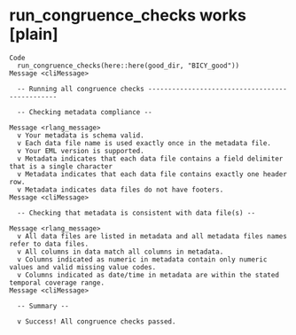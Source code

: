 # run_congruence_checks works [plain]

    Code
      run_congruence_checks(here::here(good_dir, "BICY_good"))
    Message <cliMessage>
      
      -- Running all congruence checks -----------------------------------------------
      
      -- Checking metadata compliance --
      
    Message <rlang_message>
      v Your metadata is schema valid.
      v Each data file name is used exactly once in the metadata file.
      v Your EML version is supported.
      v Metadata indicates that each data file contains a field delimiter that is a single character
      v Metadata indicates that each data file contains exactly one header row.
      v Metadata indicates data files do not have footers.
    Message <cliMessage>
      
      -- Checking that metadata is consistent with data file(s) --
      
    Message <rlang_message>
      v All data files are listed in metadata and all metadata files names refer to data files.
      v All columns in data match all columns in metadata.
      v Columns indicated as numeric in metadata contain only numeric values and valid missing value codes.
      v Columns indicated as date/time in metadata are within the stated temporal coverage range.
    Message <cliMessage>
      
      -- Summary --
      
      v Success! All congruence checks passed.

